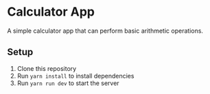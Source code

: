 # Calculator App

A simple calculator app that can perform basic arithmetic operations.

## Setup

1. Clone this repository
2. Run `yarn install` to install dependencies
3. Run `yarn run dev` to start the server
